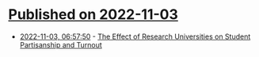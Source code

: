 # [Published on 2022-11-03](index.md)

* [2022-11-03, 06:57:50](https://news.ycombinator.com/item?id=33447904) - [The Effect of Research Universities on Student Partisanship and Turnout](https://www.danielfiroozi.com/jmp)
